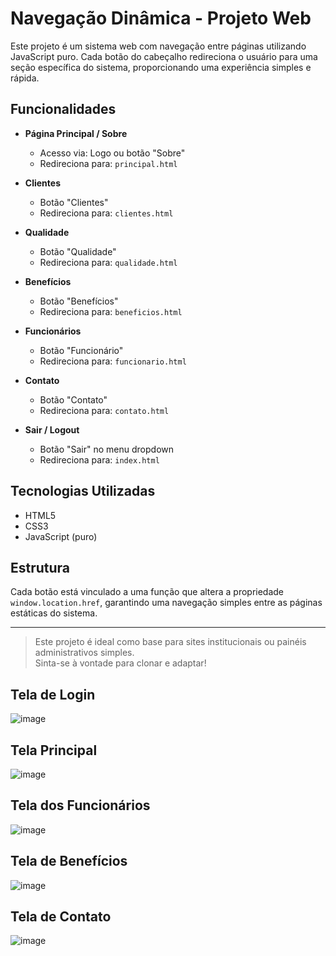 # Navegação Dinâmica - Projeto Web

Este projeto é um sistema web com navegação entre páginas utilizando JavaScript puro. Cada botão do cabeçalho redireciona o usuário para uma seção específica do sistema, proporcionando uma experiência simples e rápida.

## Funcionalidades

- **Página Principal / Sobre**  
  - Acesso via: Logo ou botão "Sobre"  
  - Redireciona para: `principal.html`

- **Clientes**  
  - Botão "Clientes"  
  - Redireciona para: `clientes.html`

- **Qualidade**  
  - Botão "Qualidade"  
  - Redireciona para: `qualidade.html`

- **Benefícios**  
  - Botão "Benefícios"  
  - Redireciona para: `beneficios.html`

- **Funcionários**  
  - Botão "Funcionário"  
  - Redireciona para: `funcionario.html`

- **Contato**  
  - Botão "Contato"  
  - Redireciona para: `contato.html`

- **Sair / Logout**  
  - Botão "Sair" no menu dropdown  
  - Redireciona para: `index.html`

## Tecnologias Utilizadas

- HTML5  
- CSS3  
- JavaScript (puro)

## Estrutura

Cada botão está vinculado a uma função que altera a propriedade `window.location.href`, garantindo uma navegação simples entre as páginas estáticas do sistema.

---

> Este projeto é ideal como base para sites institucionais ou painéis administrativos simples.  
> Sinta-se à vontade para clonar e adaptar!


## Tela de Login
![image](https://github.com/user-attachments/assets/88c5affd-b25f-44a3-9842-b4f9f38bc3f9)

## Tela Principal
![image](https://github.com/user-attachments/assets/2c1d82bc-c500-4bb0-adf1-3644fdbbb84e)

## Tela dos Funcionários
![image](https://github.com/user-attachments/assets/d744e91d-49bd-426c-b158-8a0581a700d9)

## Tela de Benefícios
![image](https://github.com/user-attachments/assets/e4451010-0597-4c46-b421-f125a5284977)

## Tela de Contato
![image](https://github.com/user-attachments/assets/3beb17d2-6dfc-47eb-8482-68cdaa18d5b5)
